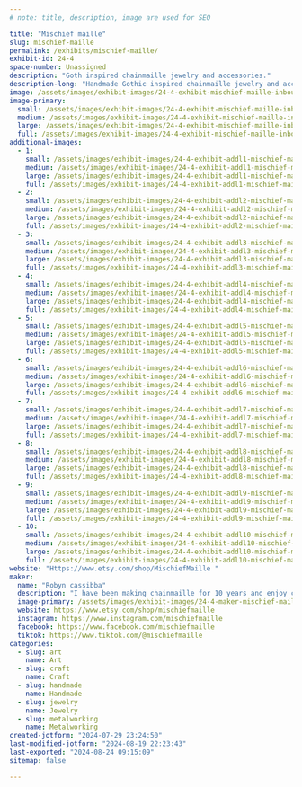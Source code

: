 ```yaml
---
# note: title, description, image are used for SEO

title: "Mischief maille"
slug: mischief-maille
permalink: /exhibits/mischief-maille/
exhibit-id: 24-4
space-number: Unassigned
description: "Goth inspired chainmaille jewelry and accessories."
description-long: "Handmade Gothic inspired chainmaille jewelry and accessories custom fit to you for a perfect fit and look every time."
image: /assets/images/exhibit-images/24-4-exhibit-mischief-maille-inbound9083071574782939889-large.jpg
image-primary: 
  small: /assets/images/exhibit-images/24-4-exhibit-mischief-maille-inbound9083071574782939889-small.jpg
  medium: /assets/images/exhibit-images/24-4-exhibit-mischief-maille-inbound9083071574782939889-medium.jpg
  large: /assets/images/exhibit-images/24-4-exhibit-mischief-maille-inbound9083071574782939889-large.jpg
  full: /assets/images/exhibit-images/24-4-exhibit-mischief-maille-inbound9083071574782939889-full.jpg
additional-images: 
  - 1:
    small: /assets/images/exhibit-images/24-4-exhibit-addl1-mischief-maille-inbound1265079867267610775-small.jpg
    medium: /assets/images/exhibit-images/24-4-exhibit-addl1-mischief-maille-inbound1265079867267610775-medium.jpg
    large: /assets/images/exhibit-images/24-4-exhibit-addl1-mischief-maille-inbound1265079867267610775-large.jpg
    full: /assets/images/exhibit-images/24-4-exhibit-addl1-mischief-maille-inbound1265079867267610775-full.jpg
  - 2:
    small: /assets/images/exhibit-images/24-4-exhibit-addl2-mischief-maille-inbound1822990067264330243-small.jpg
    medium: /assets/images/exhibit-images/24-4-exhibit-addl2-mischief-maille-inbound1822990067264330243-medium.jpg
    large: /assets/images/exhibit-images/24-4-exhibit-addl2-mischief-maille-inbound1822990067264330243-large.jpg
    full: /assets/images/exhibit-images/24-4-exhibit-addl2-mischief-maille-inbound1822990067264330243-full.jpg
  - 3:
    small: /assets/images/exhibit-images/24-4-exhibit-addl3-mischief-maille-inbound2427108580088105799-small.jpg
    medium: /assets/images/exhibit-images/24-4-exhibit-addl3-mischief-maille-inbound2427108580088105799-medium.jpg
    large: /assets/images/exhibit-images/24-4-exhibit-addl3-mischief-maille-inbound2427108580088105799-large.jpg
    full: /assets/images/exhibit-images/24-4-exhibit-addl3-mischief-maille-inbound2427108580088105799-full.jpg
  - 4:
    small: /assets/images/exhibit-images/24-4-exhibit-addl4-mischief-maille-inbound2660975971322433681-small.jpg
    medium: /assets/images/exhibit-images/24-4-exhibit-addl4-mischief-maille-inbound2660975971322433681-medium.jpg
    large: /assets/images/exhibit-images/24-4-exhibit-addl4-mischief-maille-inbound2660975971322433681-large.jpg
    full: /assets/images/exhibit-images/24-4-exhibit-addl4-mischief-maille-inbound2660975971322433681-full.jpg
  - 5:
    small: /assets/images/exhibit-images/24-4-exhibit-addl5-mischief-maille-inbound4751825695123848016-small.jpg
    medium: /assets/images/exhibit-images/24-4-exhibit-addl5-mischief-maille-inbound4751825695123848016-medium.jpg
    large: /assets/images/exhibit-images/24-4-exhibit-addl5-mischief-maille-inbound4751825695123848016-large.jpg
    full: /assets/images/exhibit-images/24-4-exhibit-addl5-mischief-maille-inbound4751825695123848016-full.jpg
  - 6:
    small: /assets/images/exhibit-images/24-4-exhibit-addl6-mischief-maille-inbound6841573532933668000-small.jpg
    medium: /assets/images/exhibit-images/24-4-exhibit-addl6-mischief-maille-inbound6841573532933668000-medium.jpg
    large: /assets/images/exhibit-images/24-4-exhibit-addl6-mischief-maille-inbound6841573532933668000-large.jpg
    full: /assets/images/exhibit-images/24-4-exhibit-addl6-mischief-maille-inbound6841573532933668000-full.jpg
  - 7:
    small: /assets/images/exhibit-images/24-4-exhibit-addl7-mischief-maille-inbound7075492392555614021-small.jpg
    medium: /assets/images/exhibit-images/24-4-exhibit-addl7-mischief-maille-inbound7075492392555614021-medium.jpg
    large: /assets/images/exhibit-images/24-4-exhibit-addl7-mischief-maille-inbound7075492392555614021-large.jpg
    full: /assets/images/exhibit-images/24-4-exhibit-addl7-mischief-maille-inbound7075492392555614021-full.jpg
  - 8:
    small: /assets/images/exhibit-images/24-4-exhibit-addl8-mischief-maille-inbound7077243607430100617-small.jpg
    medium: /assets/images/exhibit-images/24-4-exhibit-addl8-mischief-maille-inbound7077243607430100617-medium.jpg
    large: /assets/images/exhibit-images/24-4-exhibit-addl8-mischief-maille-inbound7077243607430100617-large.jpg
    full: /assets/images/exhibit-images/24-4-exhibit-addl8-mischief-maille-inbound7077243607430100617-full.jpg
  - 9:
    small: /assets/images/exhibit-images/24-4-exhibit-addl9-mischief-maille-inbound7384358855776728767-small.jpg
    medium: /assets/images/exhibit-images/24-4-exhibit-addl9-mischief-maille-inbound7384358855776728767-medium.jpg
    large: /assets/images/exhibit-images/24-4-exhibit-addl9-mischief-maille-inbound7384358855776728767-large.jpg
    full: /assets/images/exhibit-images/24-4-exhibit-addl9-mischief-maille-inbound7384358855776728767-full.jpg
  - 10:
    small: /assets/images/exhibit-images/24-4-exhibit-addl10-mischief-maille-inbound9096058856272284616-small.jpg
    medium: /assets/images/exhibit-images/24-4-exhibit-addl10-mischief-maille-inbound9096058856272284616-medium.jpg
    large: /assets/images/exhibit-images/24-4-exhibit-addl10-mischief-maille-inbound9096058856272284616-large.jpg
    full: /assets/images/exhibit-images/24-4-exhibit-addl10-mischief-maille-inbound9096058856272284616-full.jpg
website: "Https://www.etsy.com/shop/MischiefMaille "
maker: 
  name: "Robyn cassibba"
  description: "I have been making chainmaille for 10 years and enjoy combining chainmaille with my love of spooky season and all things Goth. "
  image-primary: /assets/images/exhibit-images/24-4-maker-mischief-maille-inbound6910448205730801464-medium.jpg
  website: https://www.etsy.com/shop/mischiefmaille
  instagram: https://www.instagram.com/mischiefmaille
  facebook: https://www.facebook.com/mischiefmaille
  tiktok: https://www.tiktok.com/@mischiefmaille
categories: 
  - slug: art
    name: Art
  - slug: craft
    name: Craft
  - slug: handmade
    name: Handmade
  - slug: jewelry
    name: Jewelry
  - slug: metalworking
    name: Metalworking
created-jotform: "2024-07-29 23:24:50"
last-modified-jotform: "2024-08-19 22:23:43"
last-exported: "2024-08-24 09:15:09"
sitemap: false

---
```

